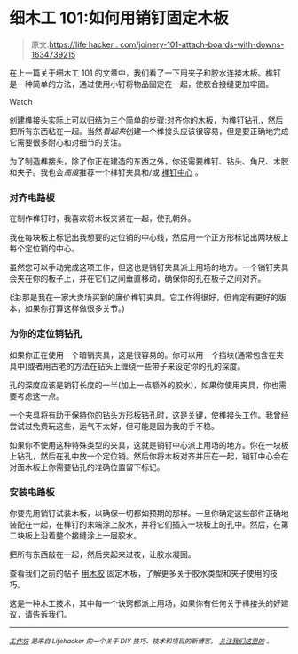 # 细木工 101:如何用销钉固定木板

> 原文:[https://life hacker . com/joinery-101-attach-boards-with-downs-1634739215](https://lifehacker.com/joinery-101-attach-boards-with-dowels-1634739215)

在上一篇关于细木工 101 的文章中，我们看了一下用夹子和胶水连接木板。榫钉是一种简单的方法，通过使用小钉将物品固定在一起，使胶合接缝更加牢固。

Watch

创建榫接头实际上可以归结为三个简单的步骤:对齐你的木板，为榫钉钻孔，然后把所有东西粘在一起。当然*看起来*创建一个榫接头应该很容易，但是要正确地完成它需要很多耐心和对细节的关注。

为了制造榫接头，除了你正在建造的东西之外，你还需要榫钉、钻头、角尺、木胶和夹子。我也会*高度*推荐一个榫钉夹具和/或 [榫钉中心](http://www.rockler.com/dowel-centers) 。

### **对齐电路板**

在制作榫钉时，我喜欢将木板夹紧在一起，使孔朝外。

我在每块板上标记出我想要的定位销的中心线，然后用一个正方形标记出两块板上每个定位销的中心。

虽然您可以手动完成这项工作，但这也是销钉夹具派上用场的地方。一个销钉夹具会夹在你的板子上，并在它们之间垂直移动，确保你的孔在板子之间对齐。

(注:那是我在一家大卖场买到的廉价榫钉夹具。它工作得很好，但肯定有更好的版本，如果你打算这样做很多关节。)

### **为你的定位销钻孔**

如果你正在使用一个暗销夹具，这是很容易的。你可以用一个挡块(通常包含在夹具中)或者用古老的方法在钻头上缠绕一些带子来设定你的孔的深度。

孔的深度应该是销钉长度的一半(加上一点额外的胶水)，如果你使用夹具，你也需要考虑这一点。

一个夹具将有助于保持你的钻头方形板钻孔时，这是关键，使榫接头工作。我曾经尝试过免费玩这些，运气不太好，但可能是因为我的手不稳。

如果你不使用这种特殊类型的夹具，这就是销钉中心派上用场的地方。你在一块板上钻孔，然后在孔中放一个定位销。然后你将木板对齐并压在一起，销钉中心会在对面木板上你需要钻孔的准确位置留下标记。

### **安装电路板**

你要先用销钉试装木板，以确保一切都如预期的那样。一旦你确定这些部件正确地装配在一起，在榫钉的末端涂上胶水，并将它们插入一块板上的孔中。然后，在第二块板上沿着整个接缝涂上一层胶水。

把所有东西敲在一起，然后夹起来过夜，让胶水凝固。

查看我们之前的帖子 [用木胶](https://lifehacker.com/joinery-101-how-to-attach-boards-with-glue-1626661516) 固定木板，了解更多关于胶水类型和夹子使用的技巧。

这是一种木工技术，其中每一个诀窍都派上用场，如果你有任何关于榫接头的好建议，请告诉我们。

* * *

[*<small>工作坊</small>*](http://workshop.lifehacker.com/) *<small>是来自 Lifehacker 的一个关于 DIY 技巧、技术和项目的新博客。</small>* [*<small>关注我们这里的</small>*](https://twitter.com/WorkshopLH) <small>*。*</small>